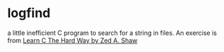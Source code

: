 # logfind
a little inefficient C program to search for a string in files. 
An exercise is from [Learn C The Hard Way by Zed A. Shaw](https://www.goodreads.com/book/show/13136685-learn-c-the-hard-way)
